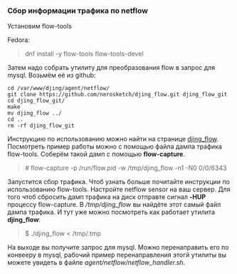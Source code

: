 ### Сбор информации трафика по netflow

Установим flow-tools

Fedora:

> dnf install -y flow-tools flow-tools-devel

Затем надо собрать утилиту для преобразования flow в запрос для mysql.
Возьмём её из github:
```
cd /var/www/djing/agent/netflow/
git clone https://github.com/nerosketch/djing_flow.git djing_flow_git
cd djing_flow_git/
make
mv djing_flow ../
cd ..
rm -rf djing_flow_git
```

Инструкцию по использованию можно найти на странице [djing_flow](https://github.com/nerosketch/djing_flow).
Посмотреть пример работы можно с помощью файла дампа трафика flow-tools. Соберём такой дамп с помощью **flow-capture**.
> \# flow-capture -p /run/flow.pid -w /tmp/djing_flow -n1 -N0 0/0/6343

Запустится сбор трафика. Чтоб узнать больше почитайте инструкции по использованию flow-tools. Настройте netflow sensor на
ваш сервер. Для того чтоб сбросить дамп трафика на диск отправте сигнал **-HUP** процессу flow-capture. В */tmp/djing_flow*
вы найдёте этот самый файл дампа трафика. И тут уже можно посмотреть как работает утилита **djing_flow**:
> \$ ./djing_flow < /tmp/.tmp

На выходе вы получите запрос для mysql. Можно перенаправить его по конвееру в mysql, рабочий пример
перенаправления этогй утилиты вы можете увидеть в файле
*agent/netflow/netflow_handler.sh*.
